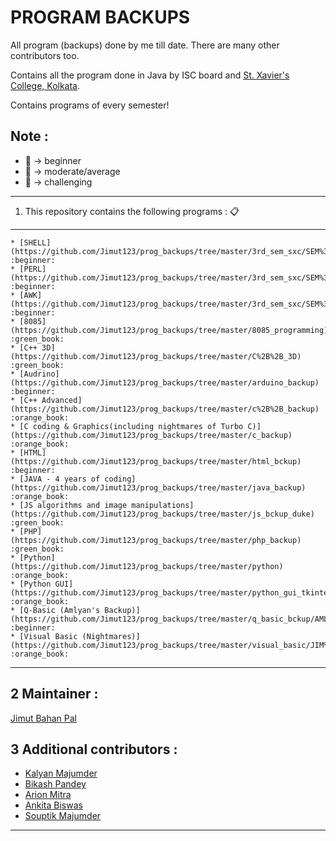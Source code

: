 # PROGRAM BACKUPS

All program (backups) done by me till date. There are many other contributors too. 

Contains all the program done in Java by ISC board and [St. Xavier's College, Kolkata](sxccal.edu).

Contains programs of every semester!

## Note : 
* :beginner: -> beginner
* :green_book: -> moderate/average
* :orange_book: -> challenging


---

1. This repository contains the following programs :  :clipboard:
---

    * [SHELL](https://github.com/Jimut123/prog_backups/tree/master/3rd_sem_sxc/SEM%3D%3D3)  :beginner:
    * [PERL](https://github.com/Jimut123/prog_backups/tree/master/3rd_sem_sxc/SEM%3D%3D3)   :beginner:
    * [AWK](https://github.com/Jimut123/prog_backups/tree/master/3rd_sem_sxc/SEM%3D%3D3)    :beginner:
    * [8085](https://github.com/Jimut123/prog_backups/tree/master/8085_programming)  :green_book:
    * [C++ 3D](https://github.com/Jimut123/prog_backups/tree/master/C%2B%2B_3D)  :green_book:
    * [Audrino](https://github.com/Jimut123/prog_backups/tree/master/arduino_backup) :beginner:
    * [C++ Advanced](https://github.com/Jimut123/prog_backups/tree/master/c%2B%2B_backup) :orange_book:
    * [C coding & Graphics(including nightmares of Turbo C)](https://github.com/Jimut123/prog_backups/tree/master/c_backup) :orange_book:
    * [HTML](https://github.com/Jimut123/prog_backups/tree/master/html_bckup) :beginner:
    * [JAVA - 4 years of coding](https://github.com/Jimut123/prog_backups/tree/master/java_backup) :orange_book:
    * [JS algorithms and image manipulations](https://github.com/Jimut123/prog_backups/tree/master/js_bckup_duke) :green_book:
    * [PHP](https://github.com/Jimut123/prog_backups/tree/master/php_backup)  :green_book:
    * [Python](https://github.com/Jimut123/prog_backups/tree/master/python) :orange_book:
    * [Python GUI](https://github.com/Jimut123/prog_backups/tree/master/python_gui_tkinter) :orange_book:
    * [Q-Basic (Amlyan's Backup)](https://github.com/Jimut123/prog_backups/tree/master/q_basic_bckup/AMLYAN) :beginner:
    * [Visual Basic (Nightmares)](https://github.com/Jimut123/prog_backups/tree/master/visual_basic/JIM%20VB) :orange_book:
 
****

2 Maintainer : 
---
[Jimut Bahan Pal](https://www.linkedin.com/in/jimut-bahan-pal-156862123/)

3 Additional contributors :
---
* [Kalyan Majumder](https://github.com/jaymazkm96)
* [Bikash Pandey](https://github.com/BikashPandey17)
* [Arion Mitra](https://github.com/arionmitra)
* [Ankita Biswas](https://github.com/ankitab98)
* [Souptik Majumder]()


****



